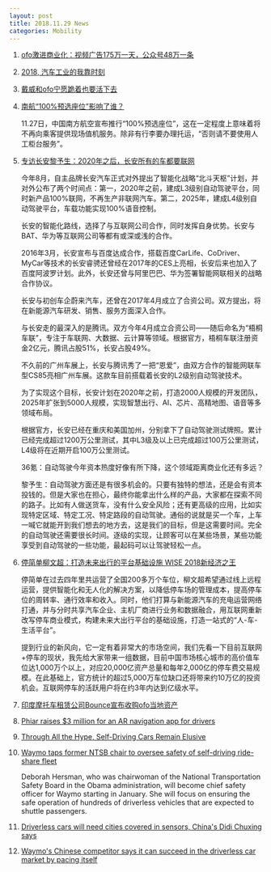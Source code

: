 ```yaml
---
layout: post
title: 2018.11.29 News
categories: Mobility
---
```


1. [ofo激进商业化：视频广告175万一天，公众号48万一条](https://www.huxiu.com/article/273917.html)

2. [2018, 汽车工业的我靠时刻](https://www.huxiu.com/article/273973.html)

3. [戴威和ofo宁愿跪着也要活下去](https://www.huxiu.com/article/273996.html)

4. [南航“100%预选座位”影响了谁？](https://www.huxiu.com/article/274025.html)

    11.27日，中国南方航空宣布推行“100%预选座位”，这在一定程度上意味着将不再向乘客提供现场值机服务。除非有行李要办理托运，“否则请不要使用人工柜台服务”。

5. [专访长安黎予生：2020年之后，长安所有的车都要联网](https://36kr.com/p/5163346.html)

    今年8月，自主品牌长安汽车正式对外提出了智能化战略“北斗天枢”计划，并对外公布了两个时间点：第一，2020年之前，建成L3级别自动驾驶平台，同时新产品100%联网，不再生产非联网汽车。第二，2025年，建成L4级别自动驾驶平台，车载功能实现100%语音控制。

    长安的智能化路线，选择了与互联网公司合作，同时发挥自身优势。长安与BAT、华为等互联网公司等都有或深或浅的合作。

    2016年3月，长安宣布与百度达成合作，搭载百度CarLife、CoDriver、MyCar等技术的长安睿骋还曾经在2017年的CES上亮相，长安后来也加入了百度阿波罗计划。此外，长安还曾与阿里巴巴、华为签署智能网联相关的战略合作协议。

    长安与初创车企蔚来汽车，还曾在2017年4月成立了合资公司。双方提出，将在新能源汽车研发、销售、服务方面深入合作。

    与长安走的最深入的是腾讯。双方今年4月成立合资公司——随后命名为“梧桐车联”，专注于车联网、大数据、云计算等领域。根据官方，梧桐车联注册资金2亿元，腾讯占股51%，长安占股49%。

    不久前的广州车展上，长安与腾讯秀了一把“恩爱”，由双方合作的智能网联车型CS85亮相广州车展。这款车目前搭载着长安的L2级别自动驾驶技术。

    为了实现这个目标，长安计划在2020年之前，打造2000人规模的开发团队，2025年扩张到5000人规模，实现智慧出行、AI、芯片、高精地图、语音等多领域布局。

    根据官方，长安已经在重庆和美国加州，分别拿下了自动驾驶测试牌照。累计已经完成超过1200万公里测试，其中L3级及以上已完成超过100万公里测试，L4级将在近期开启100万公里测试。

    36氪：自动驾驶今年资本热度好像有所下降，这个领域距离商业化还有多远？

    黎予生：自动驾驶方面还是有很多机会的。只要有独特的想法，还是会有资本投钱的。但是大家也在担心，最终你能拿出什么样的产品，大家都在探索不同的路子。比如有人做送货车，没有什么安全风险；还有更高级的应用，比如实现特定区域、特定工况、特定路段的自动驾驶。通俗的说就是买一个车，上车一喊它就能开到我们想去的地方去，这是我们的目标，但是这需要时间。完全的自动驾驶还需要很长时间。逐级的实现，让顾客可以在某些场景，某些功能享受到自动驾驶的一些功能，最起码可以让驾驶轻松一点。

6. [停简单柳文超：打造未来出行的平台基础设施 WISE 2018新经济之王](https://36kr.com/p/5164334.html)

    停简单在过去四年里共运营了全国200多万个车位，柳文超希望通过线上远程运营，提供智能化和无人化的解决方案，以降低停车场的管理成本，提高停车位的周转率、通行效率和收入。同时，他们打算与新能源汽车的充电运营网络打通，并与分时共享汽车企业、主机厂商进行业务和数据融合，用互联网重新改写停车商业模式，构建未来大出行平台的基础设施，打造一站式的“人-车-生活平台”。

    提到行业的新风向，它一定有着非常大的市场空间，我们先看一下目前互联网+停车的现状，我先给大家带来一组数据，目前中国市场核心城市的高价值车位达1,000万个以上，对应20,000亿资产总量和每年2,000亿的停车费交易规模。在此基础上，官方统计的超过5,000万车位缺口还将带来约10万亿的投资机会。互联网停车的活跃用户将在约3年内达到亿级水平。

7. [印度摩托车租赁公司Bounce宣布收购ofo当地资产](https://36kr.com/p/5164359.html)

8. [Phiar raises $3 million for an AR navigation app for drivers](https://techcrunch.com/2018/11/28/phiar-nabs-3-million-for-an-ar-navigation-app-for-drivers/)

9. [Through All the Hype, Self-Driving Cars Remain Elusive](https://www.nytimes.com/2018/11/27/business/self-driving-cars-autonomous-vehicles.html)

10. [Waymo taps former NTSB chair to oversee safety of self-driving ride-share fleet](https://www.cnbc.com/2018/11/27/waymo-taps-former-ntsb-chair-to-oversee-safety-of-self-driving-fleet.html)

    Deborah Hersman, who was chairwoman of the National Transportation Safety Board in the Obama administration, will become chief safety officer for Waymo starting in January. She will focus on ensuring the safe operation of hundreds of driverless vehicles that are expected to shuttle passengers.

11. [Driverless cars will need cities covered in sensors, China's Didi Chuxing says](https://www.cnbc.com/2018/11/27/east-tech-west-chinas-didi-chuxing-on-future-of-self-driving-cars.html)

12. [Waymo's Chinese competitor says it can succeed in the driverless car market by pacing itself](https://www.cnbc.com/2018/11/27/waymo-chinese-competitor-ponyai-is-pacing-itself-in-driverless-cars.html)


